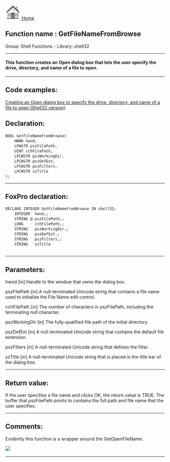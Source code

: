 [<img src="../../images/home.png"> Home ](https://github.com/VFPX/Win32API)  

## Function name : GetFileNameFromBrowse
Group: Shell Functions - Library: shell32    
***  


#### This function creates an Open dialog box that lets the user specify the drive, directory, and name of a file to open. 
***  


## Code examples:
[Creating an Open dialog box to specify the drive, directory, and name of a file to open (Shell32 version)](../../samples/sample_365.md)  

## Declaration:
```foxpro  
BOOL GetFileNameFromBrowse(
	HWND hwnd,
	LPWSTR pszFilePath,
	UINT cchFilePath,
	LPCWSTR pszWorkingDir,
	LPCWSTR pszDefExt,
	LPCWSTR pszFilters,
	LPCWSTR szTitle
);  
```  
***  


## FoxPro declaration:
```foxpro  
DECLARE INTEGER GetFileNameFromBrowse IN shell32;
	INTEGER  hwnd,;
	STRING @ pszFilePath,;
	LONG     cchFilePath,;
	STRING   pszWorkingDir,;
	STRING   pszDefExt,;
	STRING   pszFilters,;
	STRING   szTitle
  
```  
***  


## Parameters:
hwnd
[in] Handle to the window that owns the dialog box.

pszFilePath
[in] A null-terminated Unicode string that contains a file name used to initialize the File Name edit control. 

cchFilePath
[in] The number of characters in pszFilePath, including the terminating null character.

pszWorkingDir
[in] The fully-qualified file path of the initial directory.

pszDefExt
[in] A null-terminated Unicode string that contains the default file extension.

pszFilters
[in] A null-terminated Unicode string that defines the filter. 

szTitle
[in] A null-terminated Unicode string that is placed in the title bar of the dialog box.   
***  


## Return value:
If the user specifies a file name and clicks OK, the return value is TRUE. The buffer that pszFilePath points to contains the full path and file name that the user specifies.  
***  


## Comments:
Evidently this function is a wrapper around the GetOpenFileName.  
  
<img src="http://news2news.com/vfp/images/opendlg.png">  
  
***  

